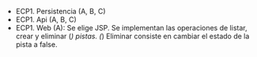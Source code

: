 - ECP1. Persistencia (A, B, C)
- ECP1. Api (A, B, C)
- ECP1. Web (A): 
  Se elige JSP. Se implementan las operaciones de listar, crear y eliminar (*) pistas. 
  (*) Eliminar consiste en cambiar el estado de la pista a false.
